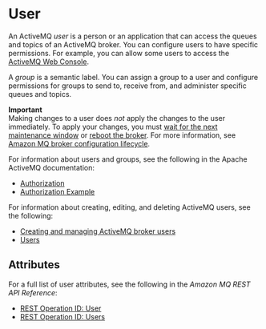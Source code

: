 # User<a name="user"></a>

An ActiveMQ *user* is a person or an application that can access the queues and topics of an ActiveMQ broker\. You can configure users to have specific permissions\. For example, you can allow some users to access the [ActiveMQ Web Console](http://activemq.apache.org/web-console.html)\.

A *group* is a semantic label\. You can assign a group to a user and configure permissions for groups to send to, receive from, and administer specific queues and topics\.

**Important**  
Making changes to a user does *not* apply the changes to the user immediately\. To apply your changes, you must [wait for the next maintenance window](amazon-mq-editing-managing-configurations.md#apply-configuration-revision-editing-console) or [reboot the broker](amazon-mq-rebooting-broker.md)\. For more information, see [Amazon MQ broker configuration lifecycle](amazon-mq-broker-configuration-lifecycle.md)\.

For information about users and groups, see the following in the Apache ActiveMQ documentation:
+ [Authorization](http://activemq.apache.org/security.html#Security-Authorization)
+ [Authorization Example](http://activemq.apache.org/security.html#Security-AuthorizationExample)

For information about creating, editing, and deleting ActiveMQ users, see the following:
+ [Creating and managing ActiveMQ broker users](amazon-mq-listing-managing-users.md)
+ [Users](amazon-mq-limits.md#activemq-user-limits)

## Attributes<a name="user-attributes"></a>

For a full list of user attributes, see the following in the *Amazon MQ REST API Reference*:
+ [REST Operation ID: User](https://docs.aws.amazon.com/amazon-mq/latest/api-reference/rest-api-user.html)
+ [REST Operation ID: Users](https://docs.aws.amazon.com/amazon-mq/latest/api-reference/rest-api-users.html)
